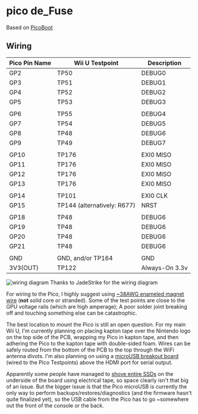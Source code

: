 # pico de_Fuse

Based on [PicoBoot](https://github.com/webhdx/PicoBoot)

## Wiring

| Pico Pin Name  | Wii U Testpoint | Description |
| -------------- | --------------- | ----------- |
| GP2            | TP50            | DEBUG0      |
| GP3            | TP51            | DEBUG1      |
| GP4            | TP52            | DEBUG2      |
| GP5            | TP53            | DEBUG3      |
|                |                 |             |
| GP6            | TP55            | DEBUG4      |
| GP7            | TP54            | DEBUG5      |
| GP8            | TP48            | DEBUG6      |
| GP9            | TP49            | DEBUG7      |
|                |                 |             |
| GP10           | TP176           | EXI0 MISO   |
| GP11           | TP176           | EXI0 MISO   |
| GP12           | TP176           | EXI0 MISO   |
| GP13           | TP176           | EXI0 MISO   |
|                |                 |             |
| GP14           | TP101           | EXI0 CLK    |
| GP15           | TP144 (alternatively: R677) | NRST |
|                |                 |             |
| GP18           | TP48            | DEBUG6      |
| GP19           | TP48            | DEBUG6      |
| GP20           | TP48            | DEBUG6      |
| GP21           | TP48            | DEBUG6      |
|                |                 |             |
| GND            |  GND, and/or TP164 |      GND |
| 3V3(OUT)       |  TP122             | Always-On 3.3v |

![wiring diagram](wiring.png)
Thanks to JadeStrike for the wiring diagram

For wiring to the Pico, I highly suggest using [~38AWG enameled magnet wire](https://www.amazon.com/BNTECHGO-AWG-Magnet-Wire-Transformers/dp/B0823C7C2H) (**not** solid core or stranded). Some of the test points are close to the GPU voltage rails (which are high amperage); A poor solder joint breaking off and touching something else can be catastrophic.

The best location to mount the Pico is still an open question. For my main Wii U, I'm currently planning on placing kapton tape over the Nintendo logo on the top side of the PCB, wrapping my Pico in kapton tape, and then adhering the Pico to the kapton tape with double-sided foam. Wires can be safely routed from the bottom of the PCB to the top through the WiFi antenna divots. I'm also planning on using a [microUSB breakout board](https://www.amazon.com/Adafruit-Micro-B-Breakout-Board-ADA1833/dp/B00KLDPZVU) (wired to the Pico Testpoints) above the HDMI port for serial output.

Apparently some people have managed to [shove entire SSDs](https://gbatemp.net/threads/wii-u-internal-ssd-with-activity-led.606315/) on the underside of the board using electrical tape, so space clearly isn't that big of an issue. But the bigger issue is that the Pico microUSB is currently the only way to perform backups/restores/diagnostics (and the firmware hasn't quite finalized yet), so the USB cable from the Pico has to go ~somewhere out the front of the console or the back.
